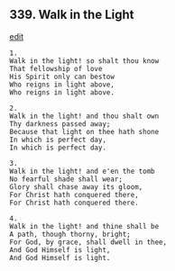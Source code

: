 
## 339.  Walk in the Light
[edit](https://docs.google.com/document/d/1FJDPfR8gaH4HR11WW3UpK1qZYtiDwazC/edit?mode=html)



    1.
    Walk in the light! so shalt thou know 
    That fellowship of love 
    His Spirit only can bestow 
    Who reigns in light above, 
    Who reigns in light above. 

    2.
    Walk in the light! and thou shalt own 
    Thy darkness passed away; 
    Because that light on thee hath shone 
    In which is perfect day, 
    In which is perfect day. 

    3.
    Walk in the light! and e'en the tomb 
    No fearful shade shall wear; 
    Glory shall chase away its gloom, 
    For Christ hath conquered there, 
    For Christ hath conquered there. 

    4.
    Walk in the light! and thine shall be 
    A path, though thorny, bright; 
    For God, by grace, shall dwell in thee, 
    And God Himself is light, 
    And God Himself is light.
